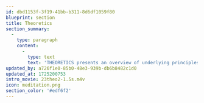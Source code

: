 ```yaml
---
id: dbd1153f-3f19-41bb-b311-8d6df1059f80
blueprint: section
title: Theoretics
section_summary:
  -
    type: paragraph
    content:
      -
        type: text
        text: 'THEORETICS presents an overview of underlying principles gleaned from the complexities in the areas of Didactics, Practics, Poetics, and Toetics, and what they have in common. Although usually abstract in appearance THEORY de-mystifies the complex by classifying principles in action and demonstrating interrelations.'
updated_by: a726f1e0-85b0-48e3-939b-db6b8482c1d0
updated_at: 1725200753
intro_movie: 23theo2-1.5s.m4v
icon: meditation.png
section_color: '#edf6f2'
---
```

